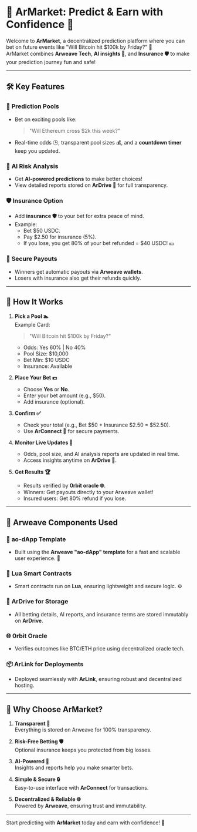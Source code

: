 
# 🌟 ArMarket: Predict & Earn with Confidence 🌟

Welcome to **ArMarket**, a decentralized prediction platform where you can bet on future events like "Will Bitcoin hit $100k by Friday?" 🎉  
ArMarket combines **Arweave Tech**, **AI insights 🤖**, and **Insurance 🛡️** to make your prediction journey fun and safe!

---

## 🛠️ **Key Features**

### 🔮 **Prediction Pools**
- Bet on exciting pools like:
  > "Will Ethereum cross $2k this week?"  
- Real-time odds 🕒, transparent pool sizes 💰, and a **countdown timer** keep you updated.  

### 🤖 **AI Risk Analysis**
- Get **AI-powered predictions** to make better choices!  
- View detailed reports stored on **ArDrive 📂** for full transparency.

### 🛡️ **Insurance Option**
- Add **insurance 🛡️** to your bet for extra peace of mind.
- Example:  
  - Bet $50 USDC.  
  - Pay $2.50 for insurance (5%).  
  - If you lose, you get 80% of your bet refunded = $40 USDC! 💵

### 💸 **Secure Payouts**
- Winners get automatic payouts via **Arweave wallets**.
- Losers with insurance also get their refunds quickly.

---

## 📖 **How It Works**

1. **Pick a Pool 🏊**  
   Example Card:  
   > "Will Bitcoin hit $100k by Friday?"  
   - Odds: Yes 60% | No 40%  
   - Pool Size: $10,000  
   - Bet Min: $10 USDC  
   - Insurance: Available

2. **Place Your Bet 💵**
   - Choose **Yes** or **No**.  
   - Enter your bet amount (e.g., $50).  
   - Add insurance (optional).  

3. **Confirm ✅**
   - Check your total (e.g., Bet $50 + Insurance $2.50 = $52.50).  
   - Use **ArConnect 🔗** for secure payments.  

4. **Monitor Live Updates 🔄**
   - Odds, pool size, and AI analysis reports are updated in real time.  
   - Access insights anytime on **ArDrive 📂**.

5. **Get Results 🏆**
   - Results verified by **0rbit oracle 🌐**.  
   - Winners: Get payouts directly to your Arweave wallet!  
   - Insured users: Get 80% refund if you lose.

---

## 🧩 **Arweave Components Used**

### 🔗 **ao-dApp Template**
- Built using the **Arweave "ao-dApp" template** for a fast and scalable user experience. 🚀

### 📝 **Lua Smart Contracts**
- Smart contracts run on **Lua**, ensuring lightweight and secure logic. ⚙️

### 📂 **ArDrive for Storage**
- All betting details, AI reports, and insurance terms are stored immutably on **ArDrive**.  

### 🌐 **0rbit Oracle**
- Verifies outcomes like BTC/ETH price using decentralized oracle tech.  

### 📦 **ArLink for Deployments**
- Deployed seamlessly with **ArLink**, ensuring robust and decentralized hosting.

---

## 🌟 **Why Choose ArMarket?**

1. **Transparent 🎯**  
   Everything is stored on Arweave for 100% transparency.  

2. **Risk-Free Betting 🛡️**  
   Optional insurance keeps you protected from big losses.  

3. **AI-Powered 🤖**  
   Insights and reports help you make smarter bets.

4. **Simple & Secure 🔒**  
   Easy-to-use interface with **ArConnect** for transactions.  

5. **Decentralized & Reliable 🌐**  
   Powered by **Arweave**, ensuring trust and immutability.

---

Start predicting with **ArMarket** today and earn with confidence! 🚀
